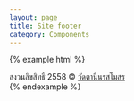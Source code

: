```yaml
---
layout: page
title: Site footer
category: Components
---
```


{% example html %}
<footer class="site-footer">
	<div class="container">
		<div class="copyright">
			สงวนลิขสิทธิ์ 2558 &copy; <a href="#">วัดตานีนรสโมสร</a>
		</div>
	</div>
</footer>
{% endexample %}
